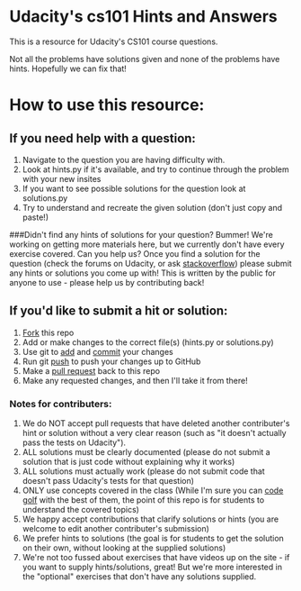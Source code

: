 Udacity's cs101 Hints and Answers
=================================

This is a resource for Udacity's CS101 course questions.

Not all the problems have solutions given and none of the problems have hints. Hopefully we can fix that!

# How to use this resource:

## If you need help with a question:
1. Navigate to the question you are having difficulty with.
2. Look at hints.py if it's available, and try to continue through the problem with your new insites
3. If you want to see possible solutions for the question look at solutions.py
4. Try to understand and recreate the given solution (don't just copy and paste!)

###Didn't find any hints of solutions for your question?
Bummer! We're working on getting more materials here, but we currently don't have every exercise covered. Can you help us? Once you find a solution for the question (check the forums on Udacity, or ask [stackoverflow](http://stackoverflow.com/)) please submit any hints or solutions you come up with! This is written by the public for anyone to use - please help us by contributing back!


## If you'd like to submit a hit or solution:
1. [Fork](https://help.github.com/articles/fork-a-repo) this repo
2. Add or make changes to the correct file(s) (hints.py or solutions.py)
3. Use git to [add](https://www.atlassian.com/git/tutorial/git-basics#!add) and [commit](https://www.atlassian.com/git/tutorial/git-basics#!commit) your changes
4. Run git [push](https://www.atlassian.com/git/tutorial/remote-repositories#!push) to push your changes up to GitHub
5. Make a [pull request](https://help.github.com/articles/using-pull-requests) back to this repo
6. Make any requested changes, and then I'll take it from there!

### Notes for contributers:
1. We do NOT accept pull requests that have deleted another contributer's hint or solution without a very clear reason (such as "it doesn't actually pass the tests on Udacity").
2. ALL solutions must be clearly documented (please do not submit a solution that is just code without explaining why it works)
3. ALL solutions must actually work (please do not submit code that doesn't pass Udacity's tests for that question)
4. ONLY use concepts covered in the class (While I'm sure you can [code golf](http://en.wikipedia.org/wiki/Code_golf) with the best of them, the point of this repo is for students to understand the covered topics)
5. We happy accept contributions that clarify solutions or hints (you are welcome to edit another contributer's submission)
6. We prefer hints to solutions (the goal is for students to get the solution on their own, without looking at the supplied solutions)
7. We're not too fussed about exercises that have videos up on the site - if you want to supply hints/solutions, great! But we're more interested in the "optional" exercises that don't have any solutions supplied.
